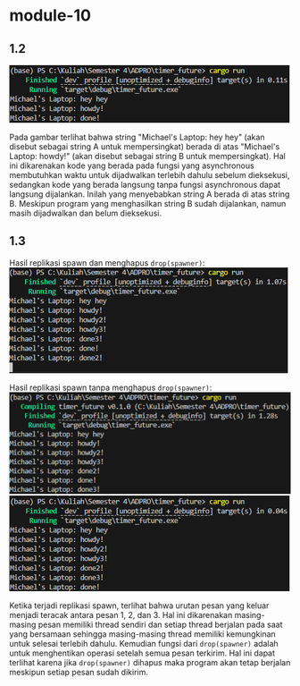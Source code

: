 # module-10

## 1.2
![Hasil penambahan "Michael's Laptop: hey hey" tepat setelah `spawner.spawn(...)`](./static/image/1_2.png)

Pada gambar terlihat bahwa string "Michael's Laptop: hey hey" (akan disebut sebagai string A untuk mempersingkat) berada di atas "Michael's Laptop: howdy!" (akan disebut sebagai string B untuk mempersingkat). Hal ini dikarenakan kode yang berada pada fungsi yang asynchronous membutuhkan waktu untuk dijadwalkan terlebih dahulu sebelum dieksekusi, sedangkan kode yang berada langsung tanpa fungsi asynchronous dapat langsung dijalankan. Inilah yang menyebabkan string A berada di atas string B. Meskipun program yang menghasilkan string B sudah dijalankan, namun masih dijadwalkan dan belum dieksekusi.

## 1.3
Hasil replikasi spawn dan menghapus `drop(spawner)`:
![Hasil replikasi spawn](./static/image/1_3a.png)

Hasil replikasi spawn tanpa menghapus `drop(spawner)`:
![Hasil replikasi 2](./static/image/1_3b.png)
![Hasil replikasi 3](./static/image/1_3c.png)

Ketika terjadi replikasi spawn, terlihat bahwa urutan pesan yang keluar menjadi teracak antara pesan 1, 2, dan 3. Hal ini dikarenakan masing-masing pesan memiliki thread sendiri dan setiap thread berjalan pada saat yang bersamaan sehingga masing-masing thread memiliki kemungkinan untuk selesai terlebih dahulu. Kemudian fungsi dari `drop(spawner)` adalah untuk menghentikan operasi setelah semua pesan terkirim. Hal ini dapat terlihat karena jika `drop(spawner)` dihapus maka program akan tetap berjalan meskipun setiap pesan sudah dikirim.